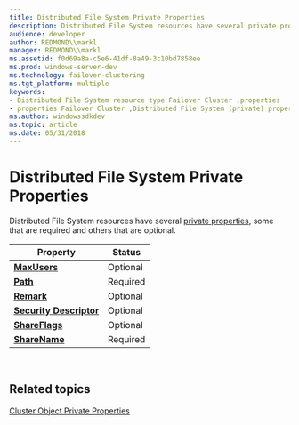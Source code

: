 ```yaml
---
title: Distributed File System Private Properties
description: Distributed File System resources have several private properties, some that are required and others that are optional.
audience: developer
author: REDMOND\\markl
manager: REDMOND\\markl
ms.assetid: f0d69a8a-c5e6-41df-8a49-3c10bd7858ee
ms.prod: windows-server-dev
ms.technology: failover-clustering
ms.tgt_platform: multiple
keywords:
- Distributed File System resource type Failover Cluster ,properties
- properties Failover Cluster ,Distributed File System (private) properties
ms.author: windowssdkdev
ms.topic: article
ms.date: 05/31/2018
---
```


# Distributed File System Private Properties

Distributed File System resources have several [private properties](private-properties.md), some that are required and others that are optional.



| Property                                                                   | Status   |
|----------------------------------------------------------------------------|----------|
| [**MaxUsers**](distributed-file-system-maxusers.md)                       | Optional |
| [**Path**](distributed-file-system-path.md)                               | Required |
| [**Remark**](distributed-file-system-remark.md)                           | Optional |
| [**Security Descriptor**](distributed-file-system-security-descriptor.md) | Optional |
| [**ShareFlags**](shareflags.md)                                           | Optional |
| [**ShareName**](distributed-file-system-sharename.md)                     | Required |



 

## Related topics

<dl> <dt>

[Cluster Object Private Properties](private-properties-ref.md)
</dt> </dl>

 

 





